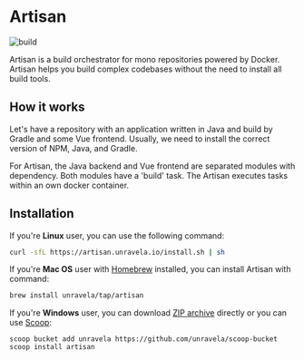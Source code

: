 # Artisan

![build](https://github.com/unravela/artisan/workflows/build/badge.svg)


Artisan is a build orchestrator for mono repositories powered by Docker.
Artisan helps you build complex codebases without the need to install all build tools.
 
## How it works
Let's have a repository with an application written in Java and build by Gradle and some 
Vue frontend. Usually, we need to install the correct version of NPM, Java, and Gradle.

For Artisan, the Java backend and Vue frontend are separated modules with dependency. 
Both modules have a 'build' task. The Artisan executes tasks within an own docker container. 

## Installation
If you're **Linux** user, you can use the following command:

```bash
curl -sfL https://artisan.unravela.io/install.sh | sh
```

If you're **Mac OS** user with [Homebrew](https://brew.sh) installed, you can install Artisan with command:

```bash
brew install unravela/tap/artisan
```

If you're **Windows** user, you can download [ZIP archive](https://github.com/unravela/artisan/releases/latest) directly or you can use [Scoop](https://scoop.sh/):

```
scoop bucket add unravela https://github.com/unravela/scoop-bucket
scoop install artisan
```
